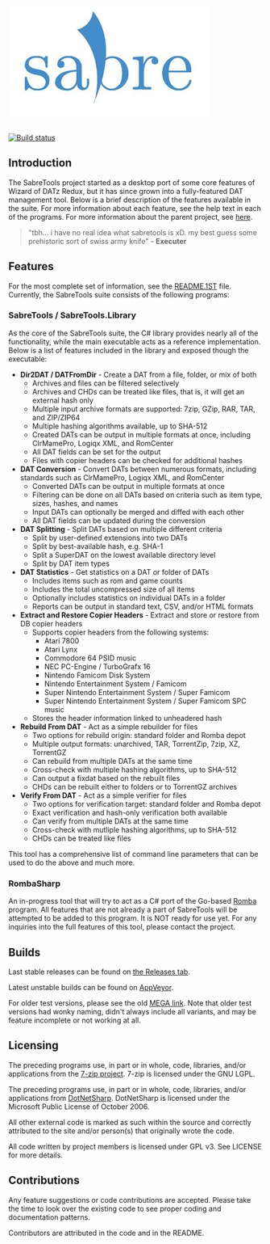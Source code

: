 # ![](images/sabretools-rect.png)

[![Build status](https://ci.appveyor.com/api/projects/status/c3hsfpmqhg40al35/branch/master?svg=true)](https://ci.appveyor.com/project/mnadareski/sabretools/branch/master)

## Introduction

The SabreTools project started as a desktop port of some core features of Wizard of DATz Redux, but it has since grown into a fully-featured DAT management tool. Below is a brief description of the features available in the suite. For more information about each feature, see the help text in each of the programs. For more information about the parent project, see [here](https://github.com/SabreTools/wizzardRedux).

> "tbh...  i have no real idea what sabretools is xD. my best guess  some prehistoric sort of swiss army knife" - **Executer**

## Features

For the most complete set of information, see the [README.1ST](https://raw.githubusercontent.com/SabreTools/SabreTools/master/SabreTools.Library/README.1ST) file. Currently, the SabreTools suite consists of the following programs:

### SabreTools / SabreTools.Library

As the core of the SabreTools suite, the C# library provides nearly all of the functionality, while the main executable acts as a reference implementation. Below is a list of features included in the library and exposed though the executable:

* **Dir2DAT / DATFromDir** - Create a DAT from a file, folder, or mix of both
	* Archives and files can be filtered selectively
	* Archives and CHDs can be treated like files, that is, it will get an external hash only
	* Multiple input archive formats are supported: 7zip, GZip, RAR, TAR, and ZIP/ZIP64
	* Multiple hashing algorithms available, up to SHA-512
	* Created DATs can be output in multiple formats at once, including ClrMamePro, Logiqx XML, and RomCenter
	* All DAT fields can be set for the output
	* Files with copier headers can be checked for additional hashes
* **DAT Conversion** - Convert DATs between numerous formats, including standards such as ClrMamePro, Logiqx XML, and RomCenter
	* Converted DATs can be output in multiple formats at once
	* Filtering can be done on all DATs based on criteria such as item type, sizes, hashes, and names
	* Input DATs can optionally be merged and diffed with each other
	* All DAT fields can be updated during the conversion
* **DAT Splitting** - Split DATs based on multiple different criteria
	* Split by user-defined extensions into two DATs
	* Split by best-available hash, e.g. SHA-1
	* Split a SuperDAT on the lowest available directory level
	* Split by DAT item types
* **DAT Statistics** - Get statistics on a DAT or folder of DATs
	* Includes items such as rom and game counts
	* Includes the total uncompressed size of all items
	* Optionally includes statistics on individual DATs in a folder
	* Reports can be output in standard text, CSV, and/or HTML formats
* **Extract and Restore Copier Headers** - Extract and store or restore from DB copier headers
	* Supports copier headers from the following systems:
		* Atari 7800
		* Atari Lynx
		* Commodore 64 PSID music
		* NEC PC-Engine / TurboGrafx 16
		* Nintendo Famicom Disk System
		* Nintendo Entertainment System / Famicom
		* Super Nintendo Entertainment System / Super Famicom
		* Super Nintendo Entertainment System / Super Famicom SPC music
	* Stores the header information linked to unheadered hash
* **Rebuild From DAT** - Act as a simple rebuilder for files
	* Two options for rebuild origin: standard folder and Romba depot
	* Multiple output formats: unarchived, TAR, TorrentZip, 7zip, XZ, TorrentGZ
	* Can rebuild from multiple DATs at the same time
	* Cross-check with multiple hashing algorithms, up to SHA-512
	* Can output a fixdat based on the rebuilt files
	* CHDs can be rebuilt either to folders or to TorrentGZ archives
* **Verify From DAT** - Act as a simple verifier for files
	* Two options for verification target: standard folder and Romba depot
	* Exact verification and hash-only verification both available
	* Can verify from multiple DATs at the same time
	* Cross-check with mutliple hashing algorithms, up to SHA-512
	* CHDs can be treated like files

This tool has a comprehensive list of command line parameters that can be used to do the above and much more.

### RombaSharp

An in-progress tool that will try to act as a C# port of the Go-based [Romba](https://github.com/uwedeportivo/romba/) program. All features that are not already a part of SabreTools will be attempted to be added to this program. It is NOT ready for use yet. For any inquiries into the full features of this tool, please contact the project.

## Builds

Last stable releases can be found on [the Releases tab](https://github.com/SabreTools/SabreTools/releases).

Latest unstable builds can be found on [AppVeyor](https://ci.appveyor.com/project/mnadareski/sabretools/branch/master).

For older test versions, please see the old [MEGA link](https://mega.nz/#F!8JUhWZxT!h4DnCsgcBsMH3RRDKv27CA). Note that older test versions had wonky naming, didn't always include all variants, and may be feature incomplete or not working at all.

## Licensing

The preceding programs use, in part or in whole, code, libraries, and/or applications from the [7-zip project](http://www.7-zip.org). 7-zip is licensed under the GNU LGPL.

The preceding programs use, in part or in whole, code, libraries, and/or applications from [DotNetSharp](https://dotnetzip.codeplex.com). DotNetSharp is licensed under the Microsoft Public License of October 2006.

All other external code is marked as such within the source and correctly attributed to the site and/or person(s) that originally wrote the code.

All code written by project members is licensed under GPL v3. See LICENSE for more details.

## Contributions

Any feature suggestions or code contributions are accepted. Please take the time to look over the existing code to see proper coding and documentation patterns.

Contributors are attributed in the code and in the README.